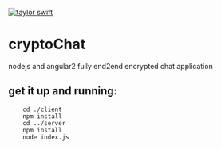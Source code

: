 [![taylor swift](https://img.shields.io/badge/secured%20by-taylor%20swift-brightgreen.svg)](https://twitter.com/SwiftOnSecurity)

# cryptoChat

nodejs and angular2 fully end2end encrypted chat application

## get it up and running: 

```
    cd ./client
    npm install
    cd ../server
    npm install
    node index.js
```
